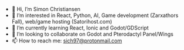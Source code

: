 - 👋 Hi, I’m Simon Christiansen
- 👀 I’m interested in React, Python, AI, Game development (Zarxathors Fall), web/game hosting (Satorihost.com)
- 🌱 I’m currently learning React, Ionic and Godot/GDScript
- 💞️ I’m looking to collaborate on Godot and Pterodactyl Panel/Wings
- 📫 How to reach me: sich97@protonmail.com

<!---
sich97/sich97 is a ✨ special ✨ repository because its `README.md` (this file) appears on your GitHub profile.
You can click the Preview link to take a look at your changes.
--->
